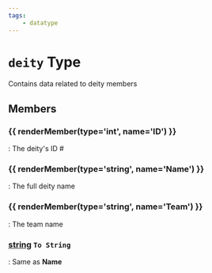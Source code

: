 ```yaml
---
tags:
    - datatype
---
```

# `deity` Type

<!--dt-desc-start-->
Contains data related to deity members
<!--dt-desc-end-->

## Members
<!--dt-members-start-->
### {{ renderMember(type='int', name='ID') }}

:   The deity's ID #

### {{ renderMember(type='string', name='Name') }}

:   The full deity name

### {{ renderMember(type='string', name='Team') }}

:   The team name

### [string][string] `To String`

:   Same as **Name**
<!--dt-members-end-->
<!--dt-linkrefs-start-->
[int]: datatype-int.md
[string]: datatype-string.md
<!--dt-linkrefs-end-->
